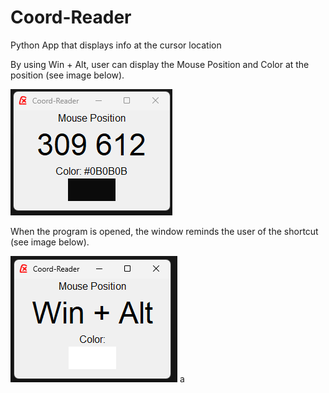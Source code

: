# Coord-Reader
Python App that displays info at the cursor location

By using Win + Alt, user can display the Mouse Position and Color at the position (see image below).

![Mouse Position](https://github.com/djorgensentech/coordReader/blob/main/mouse_position.png)

When the program is opened, the window reminds the user of the shortcut (see image below).

![Mouse Position](https://github.com/djorgensentech/coordReader/blob/main/default_position.png)
a
